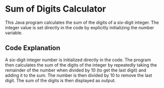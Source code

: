 # Sum of Digits Calculator
This Java program calculates the sum of the digits of a six-digit integer. The integer value is set directly in the code by explicitly initializing the number variable.

## Code Explanation
A six-digit integer number is initialized directly in the code.
The program then calculates the sum of the digits of the integer by repeatedly taking the remainder of the number when divided by 10 (to get the last digit) and adding it to the sum. The number is then divided by 10 to remove the last digit.
The sum of the digits is then displayed as output.
